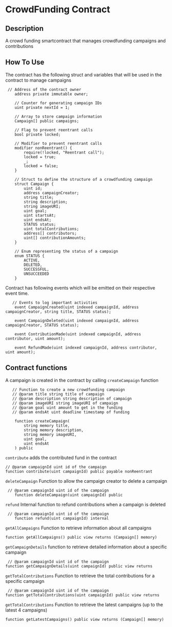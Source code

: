 # CrowdFunding Contract

## Description

A crowd funding smartcontract that manages crowdfunding campaigns and contributions

## How To Use

The contract has the following struct and variables that will be used in the contract to manage campaigns

```solidity
 // Address of the contract owner
    address private immutable owner;

    // Counter for generating campaign IDs
    uint private nextId = 1;

    // Array to store campaign information
    Campaign[] public campaigns;

    // Flag to prevent reentrant calls
    bool private locked;

    // Modifier to prevent reentrant calls
    modifier nonReentrant() {
        require(!locked, "Reentrant call");
        locked = true;
        _;
        locked = false;
    }

    // Struct to define the structure of a crowdfunding campaign
    struct Campaign {
        uint id;
        address campaignCreator;
        string title;
        string description;
        string imageURI;
        uint goal;
        uint startsAt;
        uint endsAt;
        STATUS status;
        uint totalContributions;
        address[] contributors;
        uint[] contributionAmounts;
    }

    // Enum representing the status of a campaign
    enum STATUS {
        ACTIVE,
        DELETED,
        SUCCESSFUL,
        UNSUCCEEDED
    }

```

Contract has following events which will be emitted on their respective event time.

```solidity
   // Events to log important activities
    event CampaignCreated(uint indexed campaignId, address campaignCreator, string title, STATUS status);

    event CampaignDeleted(uint indexed campaignId, address campaignCreator, STATUS status);

    event ContributionMade(uint indexed campaignId, address contributor, uint amount);

    event RefundMade(uint indexed campaignId, address contributor, uint amount);

```

## Contract functions

A campaign is created in the contract by calling `createCampaign` function

```solidity
   // Function to create a new crowdfunding campaign
   // @param title string title of campaign
   // @param description string description of campaign
   // @param imageURI string imageURI of campaign
   // @param goal uint amount to get in the funding
   // @param endsAt uint deadline timestamp of funding

    function createCampaign(
        string memory title,
        string memory description,
        string memory imageURI,
        uint goal,
        uint endsAt
    ) public
```

`contribute` adds the contributed fund in the contract

```solidity
// @param campaignId uint id of the campaign
function contribute(uint campaignId) public payable nonReentrant
```

`deleteCampaign` Function to allow the campaign creator to delete a campaign

```solidity
 // @param campaignId uint id of the campaign 
    function deleteCampaign(uint campaignId) public
```
`refund` Internal function to refund contributions when a campaign is deleted

```solidity
 // @param campaignId uint id of the campaign  
    function refund(uint campaignId) internal 
```

`getAllCampaigns`  Function to retrieve information about all campaigns

```solidity
function getAllCampaigns() public view returns (Campaign[] memory)
```
`getCampaignDetails` function to retrieve detailed information about a specific campaign

```solidity
 // @param campaignId uint id of the campaign  
function getCampaignDetails(uint campaignId) public view returns
```

`getTotalContributions` Function to retrieve the total contributions for a specific campaign

```solidity
 // @param campaignId uint id of the campaign  
function getTotalContributions(uint campaignId) public view returns 
```

`getTotalContributions` Function to retrieve the latest campaigns (up to the latest 4 campaigns)
    

```solidity
function getLatestCampaigns() public view returns (Campaign[] memory) 
```